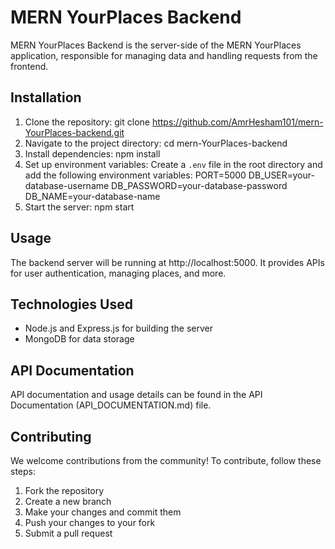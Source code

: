 # MERN YourPlaces Backend

MERN YourPlaces Backend is the server-side of the MERN YourPlaces application, responsible for managing data and handling requests from the frontend.

## Installation

1. Clone the repository:
    git clone https://github.com/AmrHesham101/mern-YourPlaces-backend.git
2. Navigate to the project directory:
    cd mern-YourPlaces-backend
3. Install dependencies:
    npm install
4. Set up environment variables:
    Create a `.env` file in the root directory and add the following environment variables:
       PORT=5000
       DB_USER=your-database-username
       DB_PASSWORD=your-database-password
       DB_NAME=your-database-name
5. Start the server:
    npm start

## Usage

The backend server will be running at http://localhost:5000. It provides APIs for user authentication, managing places, and more.

## Technologies Used

- Node.js and Express.js for building the server
- MongoDB for data storage

## API Documentation

API documentation and usage details can be found in the API Documentation (API_DOCUMENTATION.md) file.

## Contributing

We welcome contributions from the community! To contribute, follow these steps:

1. Fork the repository
2. Create a new branch
3. Make your changes and commit them
4. Push your changes to your fork
5. Submit a pull request





